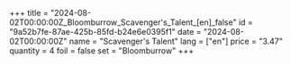 +++
title = "2024-08-02T00:00:00Z_Bloomburrow_Scavenger's_Talent_[en]_false"
id = "9a52b7fe-87ae-425b-85fd-b24e6e0395f1"
date = "2024-08-02T00:00:00Z"
name = "Scavenger's Talent"
lang = ["en"]
price = "3.47"
quantity = 4
foil = false
set = "Bloomburrow"
+++
